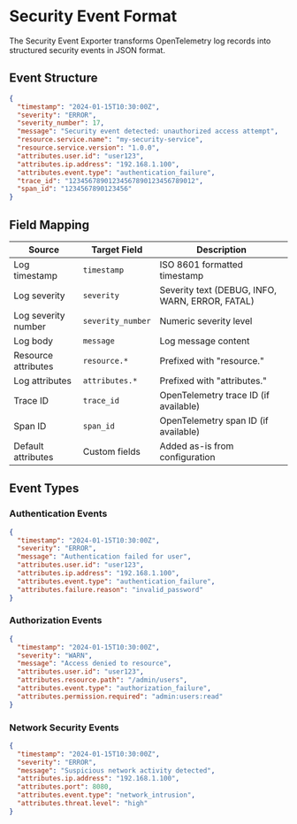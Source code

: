 # Security Event Format

The Security Event Exporter transforms OpenTelemetry log records into structured security events in JSON format.

## Event Structure

```json
{
  "timestamp": "2024-01-15T10:30:00Z",
  "severity": "ERROR",
  "severity_number": 17,
  "message": "Security event detected: unauthorized access attempt",
  "resource.service.name": "my-security-service",
  "resource.service.version": "1.0.0",
  "attributes.user.id": "user123",
  "attributes.ip.address": "192.168.1.100",
  "attributes.event.type": "authentication_failure",
  "trace_id": "12345678901234567890123456789012",
  "span_id": "1234567890123456"
}
```

## Field Mapping

| Source | Target Field | Description |
|--------|--------------|-------------|
| Log timestamp | `timestamp` | ISO 8601 formatted timestamp |
| Log severity | `severity` | Severity text (DEBUG, INFO, WARN, ERROR, FATAL) |
| Log severity number | `severity_number` | Numeric severity level |
| Log body | `message` | Log message content |
| Resource attributes | `resource.*` | Prefixed with "resource." |
| Log attributes | `attributes.*` | Prefixed with "attributes." |
| Trace ID | `trace_id` | OpenTelemetry trace ID (if available) |
| Span ID | `span_id` | OpenTelemetry span ID (if available) |
| Default attributes | Custom fields | Added as-is from configuration |

## Event Types

### Authentication Events

```json
{
  "timestamp": "2024-01-15T10:30:00Z",
  "severity": "ERROR",
  "message": "Authentication failed for user",
  "attributes.user.id": "user123",
  "attributes.ip.address": "192.168.1.100",
  "attributes.event.type": "authentication_failure",
  "attributes.failure.reason": "invalid_password"
}
```

### Authorization Events

```json
{
  "timestamp": "2024-01-15T10:30:00Z",
  "severity": "WARN",
  "message": "Access denied to resource",
  "attributes.user.id": "user123",
  "attributes.resource.path": "/admin/users",
  "attributes.event.type": "authorization_failure",
  "attributes.permission.required": "admin:users:read"
}
```

### Network Security Events

```json
{
  "timestamp": "2024-01-15T10:30:00Z",
  "severity": "ERROR",
  "message": "Suspicious network activity detected",
  "attributes.ip.address": "192.168.1.100",
  "attributes.port": 8080,
  "attributes.event.type": "network_intrusion",
  "attributes.threat.level": "high"
}
```
